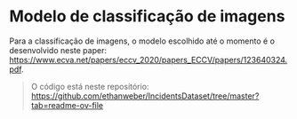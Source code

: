 # Modelo de classificação de imagens

Para a classificação de imagens, o modelo escolhido até o momento é o desenvolvido neste paper: https://www.ecva.net/papers/eccv_2020/papers_ECCV/papers/123640324.pdf. 

> O código está neste repositório: https://github.com/ethanweber/IncidentsDataset/tree/master?tab=readme-ov-file
